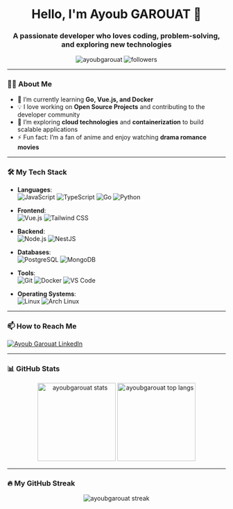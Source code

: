 <h1 align="center">Hello, I'm Ayoub GAROUAT 👋</h1>
<h3 align="center">A passionate developer who loves coding, problem-solving, and exploring new technologies</h3>

<p align="center">
  <img src="https://komarev.com/ghpvc/?username=ayoubgarouat&label=Profile%20views&color=0e75b6&style=flat" alt="ayoubgarouat" />
  <img src="https://img.shields.io/github/followers/ayoubgarouat?label=Followers" alt="followers" />
</p>

---

### 👨‍💻 About Me

- 🌱 I’m currently learning **Go, Vue.js, and Docker**
- 💡 I love working on **Open Source Projects** and contributing to the developer community
- 🔭 I’m exploring **cloud technologies** and **containerization** to build scalable applications
- ⚡ Fun fact: I’m a fan of anime and enjoy watching **drama romance movies**

---

### 🛠️ My Tech Stack

- **Languages**:  
  ![JavaScript](https://img.shields.io/badge/-JavaScript-F7DF1E?style=flat-square&logo=javascript&logoColor=black)
  ![TypeScript](https://img.shields.io/badge/-TypeScript-007ACC?style=flat-square&logo=typescript&logoColor=white)
  ![Go](https://img.shields.io/badge/-Go-00ADD8?style=flat-square&logo=go&logoColor=white)
  ![Python](https://img.shields.io/badge/-Python-3776AB?style=flat-square&logo=python&logoColor=white)

- **Frontend**:  
  ![Vue.js](https://img.shields.io/badge/-Vue.js-4FC08D?style=flat-square&logo=vue.js&logoColor=white)
  ![Tailwind CSS](https://img.shields.io/badge/-TailwindCSS-38B2AC?style=flat-square&logo=tailwind-css&logoColor=white)
  
- **Backend**:  
  ![Node.js](https://img.shields.io/badge/-Node.js-339933?style=flat-square&logo=node.js&logoColor=white)
  ![NestJS](https://img.shields.io/badge/-NestJS-E0234E?style=flat-square&logo=nestjs&logoColor=white)

- **Databases**:  
  ![PostgreSQL](https://img.shields.io/badge/-PostgreSQL-336791?style=flat-square&logo=postgresql&logoColor=white)
  ![MongoDB](https://img.shields.io/badge/-MongoDB-47A248?style=flat-square&logo=mongodb&logoColor=white)

- **Tools**:  
  ![Git](https://img.shields.io/badge/-Git-F05032?style=flat-square&logo=git&logoColor=white)
  ![Docker](https://img.shields.io/badge/-Docker-2496ED?style=flat-square&logo=docker&logoColor=white)
  ![VS Code](https://img.shields.io/badge/-VS%20Code-007ACC?style=flat-square&logo=visual-studio-code&logoColor=white)
  
- **Operating Systems**:  
  ![Linux](https://img.shields.io/badge/-Linux-FCC624?style=flat-square&logo=linux&logoColor=black)
  ![Arch Linux](https://img.shields.io/badge/-Arch%20Linux-1793D1?style=flat-square&logo=arch-linux&logoColor=white)

---

### 📫 How to Reach Me

<p align="left">
  <a href="https://www.linkedin.com/in/ayoub-garouat-aa7a601ba/" target="_blank"><img src="https://img.shields.io/badge/LinkedIn-%230077B5.svg?style=for-the-badge&logo=linkedin&logoColor=white" alt="Ayoub Garouat LinkedIn" /></a>
</p>

---

### 📊 GitHub Stats

<p align="center">
  <img height="180em" src="https://github-readme-stats.vercel.app/api?username=ayoubgarouat&show_icons=true&hide_border=true&theme=vue-dark&include_all_commits=true&count_private=true" alt="ayoubgarouat stats" />
  <img height="180em" src="https://github-readme-stats.vercel.app/api/top-langs/?username=ayoubgarouat&layout=compact&hide_border=true&theme=vue-dark" alt="ayoubgarouat top langs" />
</p>

---

### 🔥 My GitHub Streak

<p align="center">
  <img src="https://github-readme-streak-stats.herokuapp.com/?user=ayoubgarouat&theme=vue-dark&hide_border=true" alt="ayoubgarouat streak" />
</p>
